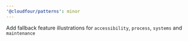 ```yaml
---
'@cloudfour/patterns': minor
---
```


Add fallback feature illustrations for `accessibility`, `process`, `systems` and `maintenance`
